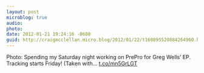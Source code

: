 ```yaml
---
layout: post
microblog: true
audio: 
photo: 
date: 2012-01-21 19:24:16 -0600
guid: http://craigmcclellan.micro.blog/2012/01/22/t160895520884264960.html
---
```

Photo: Spending my Saturday night working on PrePro for Greg Wells’ EP. Tracking starts Friday! (Taken with... [t.co/mn5GrLGT](http://t.co/mn5GrLGT)
